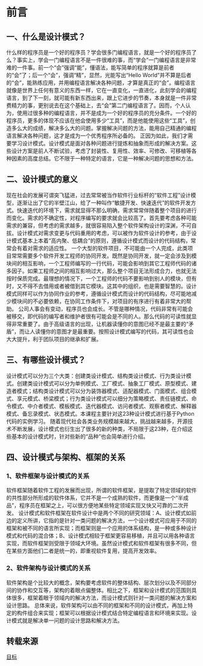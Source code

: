 # 前言

##  一、什么是设计模式？

什么样的程序员是一个好的程序员？学会很多门编程语言，就是一个好的程序员了么？事实上，学会一门编程语言不是一件很难的事，而“学会”一门编程语言是非常难的一件事。前一个“会”强调“能”，懂语法，能写简单的程序就算是前者的“会”了；后一个“会”，强调“精”，显然，光能写出“Hello World”并不算是后者的“会”，能熟练应用，并用编程语言解决各种问题，才算是真正的“会”。编程语言就像是世界上任何有意义的东西一样，它在一直变化，一直进化，此刻学会的编程语言，到了下一刻，就可能有新东西出来，跟上它进步的节奏，本身就是一件非常费精力的事，更别说去在这个基础上，去“会”第二门编程语言了。因而，个人认为，使用过很多种的编程语言，并不是成为一个好的程序员的充分条件。一个好的程序员，更多的体现不应该在他会使用多少“工具”，而是他能使用这些“工具”，创造多么大的成绩，解决多么大的问题。掌握解决问题的方法，能用自己精通的编程语言解决各种问题，这才是成为一个优秀程序所必备的。
正因为如此，我们才需要学习设计模式。设计模式是面对各种问题进行提炼和抽象而形成的解决方案。这些设计方案是前人不断试验，考虑了封装性、复用性、效率、可修改、可移植等各种因素的高度总结。它不限于一种特定的语言，它是一种解决问题的思想和方法。

## 二、设计模式的意义

现在社会的发展可谓突飞猛进，过去常常被当作软件行业标杆的“软件工程”设计模型，逐渐让出了它的半壁江山，给了一种叫作“敏捷开发、快速迭代”的软件开发方式。快速迭代的环境下，需求就显得不那么明确，需求常常伴随着整个项目的进行而变化。需求的不确定性，对程序编写的要求就会比较高了。首先要考虑各种可能需求的兼容，但考虑的需求越多，就很容易陷入整个软件架构设计的深渊，不可自拔。设计模式对需求变更与代码重用的考虑，可以被作为软件设计的参考，由于设计模式基本上本着“高内聚、低耦合”的原则，遵循设计模式而设计的代码结构，常常会有着对需求的适应性。
一个大型的软件项目，不可能由一个人完成，此类项目常常需要多个软件开发工程师的协同开发。既然是协同开发，就一定会涉及到模块间的相互影响，一个工程师编写的一行代码，可能会影响到其它工程师代码的诸多因子。如果工程师之间的相互影响过大，那么整个项目无法形成合力，也就无法按时保质完成。最理想的情况下，一个工程师的代码不要影响到别人的模块，但有时，又不得不去借用或者被借到其它模块。这其中的组织，也是需要智慧的。设计模式同样可以作为协同作业的参考，遵循设计模式而设计的代码结构，尽可能地减少模块间的不必要依赖，在协同工作条件下，对项目的有序进行有着非常大的帮助。
公司人事会有变动，程序员也会成长。不管是哪种情况，代码非常有可能会被移交，即代码的编写者和维护者很有可能会是不同的人。那么代码的可读性就显得非常重要了。由于高级语言的出现，让机器读懂你的意图已经不是最主要的“矛盾”，而让人读懂你的意图才是最重要。按照设计模式编写的代码，其可读性也会大大提升，利于团队项目的继承和扩展。

## 三、有哪些设计模式？

设计模式可以分为三个大类：创建类设计模式、结构类设计模式、行为类设计模式。创建类设计模式可以分为单例模式、工厂模式、抽象工厂模式、原型模式、建造者模式；结构类设计模式可以分为装饰器模式、适配器模式、门面模式、组合模式、享元模式、桥梁模式；行为类设计模式可以细分为策略模式、责任链模式、命令模式、中介者模式、模板模式、迭代器模式、访问者模式、观察者模式、解释器模式、备忘录模式、状态模式。本课程主要针对这23种设计模式进行基于Python代码的实例学习。
随着现代社会各类业务规模越来越大，挑战越来越多，开源技术不断发展，设计模式也衍生出了很多的新的种类，不局限于这23种，在介绍这些基本的设计模式时，针对些新的“品种”也会简单进行介绍。

## 四、设计模式与架构、框架的关系

### 1、软件框架与设计模式的关系

软件框架随着软件工程的发展而出现，所谓的软件框架，是提取了特定领域的软件的共性部分所形成的软件体系，它并不是一个成熟的软件，而更像是一个“半成品”，程序员在框架之上，可以很方便地某些特定领域实现又快又可靠的二次开发。
设计模式和软件框架在软件设计中是两个不同的研究领域：A、设计模式如前边的定义所讲，它指的是针对一类问题的解决方法，一个设计模式可应用于不同的框架和被不同的语言所实现；而框架则是一个应用的体系结构，是一种或多种设计模式和代码的混合体；B、设计模式相较于框架更容易移植，并且可以用各种语言实现，而软件框架则受限于领域大环境。虽然设计模式和软件框架有很多不同，但在某些方面他们二者是统一的，即重视软件复用，提高开发效率。

### 2、软件架构与设计模式的关系

软件架构是个比较大的概念，架构要考虑软件的整体结构、层次划分以及不同部分间的协作和交互等，架构的着眼点偏整体。相比之下，框架和设计模式的范围则具体很多，框架着眼于领域内的解决方法，而设计模式则针对一类问题的解决方案和设计思路。
总体来说，软件架构可以由不同的框架和不同的设计模式，再加上特定的构件组合来实现；框架可以根据设计模式结合特定编程语言和环境来实现。设计模式就是解决单一问题的设计思路和解决方法。

## 转载来源

[目标](https://yq.aliyun.com/articles/70448)
